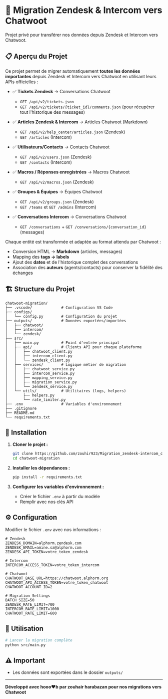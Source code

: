 # 🚀 Migration Zendesk & Intercom vers Chatwoot

Projet privé pour transférer nos données depuis Zendesk et Intercom vers Chatwoot.

## 📋 Aperçu du Projet

Ce projet permet de migrer automatiquement **toutes les données importantes** depuis Zendesk et Intercom vers Chatwoot en utilisant leurs APIs officielles :

- ✅ **Tickets Zendesk** → Conversations Chatwoot  
  - `GET /api/v2/tickets.json`  
  - `GET /api/v2/tickets/{ticket_id}/comments.json` (pour récupérer tout l'historique des messages)

- ✅ **Articles Zendesk & Intercom** → Articles Chatwoot (Markdown)  
  - `GET /api/v2/help_center/articles.json` (Zendesk)  
  - `GET /articles` (Intercom)

- ✅ **Utilisateurs/Contacts** → Contacts Chatwoot  
  - `GET /api/v2/users.json` (Zendesk)  
  - `GET /contacts` (Intercom)

- ✅ **Macros / Réponses enregistrées** → Macros Chatwoot  
  - `GET /api/v2/macros.json` (Zendesk)

- ✅ **Groupes & Équipes** → Équipes Chatwoot  
  - `GET /api/v2/groups.json` (Zendesk)  
  - `GET /teams` et `GET /admins` (Intercom)

- ✅ **Conversations Intercom** → Conversations Chatwoot  
  - `GET /conversations` + `GET /conversations/{conversation_id}` (messages)

Chaque entité est transformée et adaptée au format attendu par Chatwoot :
- Conversion HTML → **Markdown** (articles, messages)
- Mapping des **tags → labels**
- Ajout des **dates** et de l'historique complet des conversations
- Association des **auteurs** (agents/contacts) pour conserver la fidélité des échanges

## 🏗️ Structure du Projet

```
chatwoot-migration/
├── .vscode/             # Configuration VS Code
├── configs/
│   └── config.py        # Configuration du projet
├── outputs/             # Données exportées/importées
│   ├── chatwoot/
│   ├── intercom/
│   └── zendesk/
├── src/
│   ├── main.py          # Point d'entrée principal
│   ├── api/             # Clients API pour chaque plateforme
│   │   ├── chatwoot_client.py
│   │   ├── intercom_client.py
│   │   └── zendesk_client.py
│   ├── services/        # Logique métier de migration
│   │   ├── chatwoot_service.py
│   │   ├── intercom_service.py
│   │   ├── mapping_service.py
│   │   ├── migration_service.py
│   │   └── zendesk_service.py
│   └── utils/           # Utilitaires (logs, helpers)
│       ├── helpers.py
│       └── rate_limiter.py
├── .env                 # Variables d'environnement
├── .gitignore
├── README.md
└── requirements.txt
```

## 🔧 Installation

1. **Cloner le projet :**
   ```bash
   git clone https://github.com/zouhir923/Migration_zendesk-intercom_chatwoot.git
   cd chatwoot-migration
   ```

2. **Installer les dépendances :**
   ```bash
   pip install -r requirements.txt
   ```

3. **Configurer les variables d'environnement :**
   - Créer le fichier `.env` à partir du modèle
   - Remplir avec nos clés API

## ⚙️ Configuration

Modifier le fichier `.env` avec nos informations :

```env
# Zendesk
ZENDESK_DOMAIN=alphorm.zendesk.com
ZENDESK_EMAIL=amine.sa@alphorm.com
ZENDESK_API_TOKEN=votre_token_zendesk

# Intercom
INTERCOM_ACCESS_TOKEN=votre_token_intercom

# Chatwoot
CHATWOOT_BASE_URL=https://chatwoot.alphorm.org
CHATWOOT_API_ACCESS_TOKEN=votre_token_chatwoot
CHATWOOT_ACCOUNT_ID=2

# Migration Settings
BATCH_SIZE=50
ZENDESK_RATE_LIMIT=700
INTERCOM_RATE_LIMIT=1000
CHATWOOT_RATE_LIMIT=600
```

## 🚀 Utilisation

```bash
# Lancer la migration complète
python src/main.py

```

## ⚠️ Important

- Les données sont exportées dans le dossier `outputs/`

---
**Développé avec hooo❤️b par zouhair harabazan pour nos migrations vers Chatwoot**